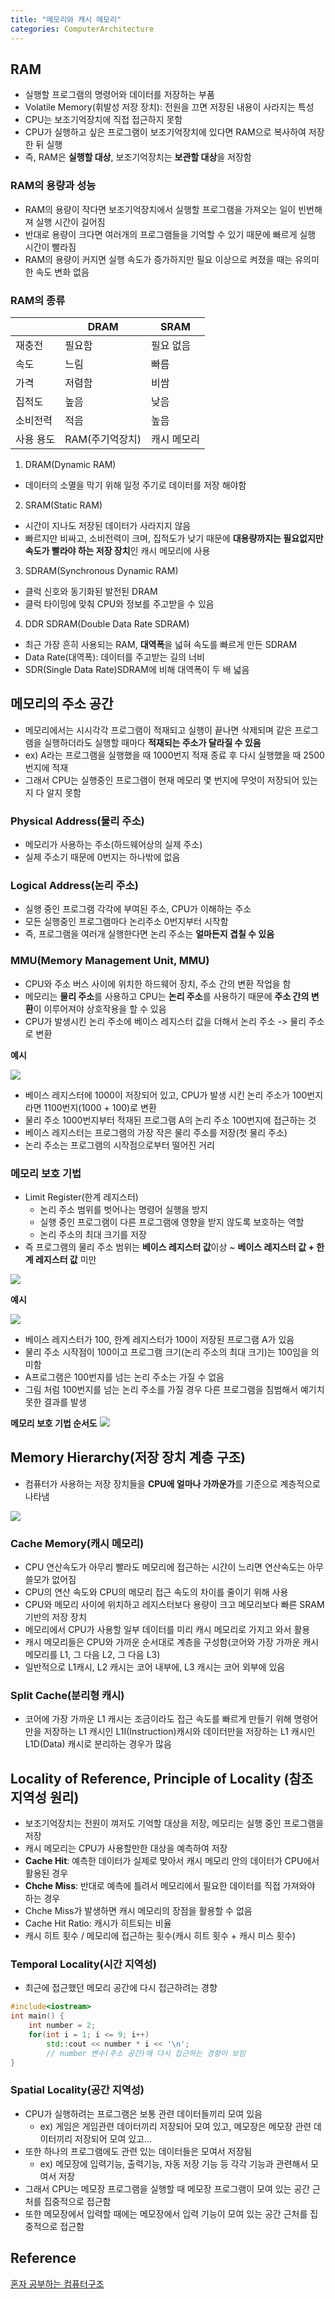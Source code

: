 ```yaml
---
title: "메모리와 캐시 메모리"
categories: ComputerArchitecture
---
```

## RAM
- 실행할 프로그램의 명령어와 데이터를 저장하는 부품
- Volatile Memory(휘발성 저장 장치): 전원을 끄면 저장된 내용이 사라지는 특성
- CPU는 보조기억장치에 직접 접근하지 못함
- CPU가 실행하고 싶은 프로그램이 보조기억장치에 있다면 RAM으로 복사하여 저장한 뒤 실행
- 즉, RAM은 **실행할 대상**, 보조기억장치는 **보관할 대상**을 저장함

### RAM의 용량과 성능
- RAM의 용량이 작다면 보조기억장치에서 실행할 프로그램을 가져오는 일이 빈번해져 실행 시간이 길어짐
- 반대로 용량이 크다면 여러개의 프로그램들을 기억할 수 있기 때문에 빠르게 실행 시간이 빨라짐
- RAM의 용량이 커지면 실행 속도가 증가하지만 필요 이상으로 켜졌을 때는 유의미한 속도 변화 없음

### RAM의 종류

||DRAM|SRAM|
|---|---|---|
|재충전|필요함|필요 없음|
|속도|느림|빠름|
|가격|저렴함|비쌈|
|집적도|높음|낮음|
|소비전력|적음|높음|
|사용 용도|RAM(주기억장치)|캐시 메모리|

1. DRAM(Dynamic RAM)
- 데이터의 소멸을 막기 위해 일정 주기로 데이터를 저장 해야함
2. SRAM(Static RAM)
- 시간이 지나도 저장된 데이터가 사라지지 않음
- 빠르지만 비싸고, 소비전력이 크며, 집적도가 낮기 때문에 **대용량까지는 필요없지만 속도가 빨라야 하는 저장 장치**인 캐시 메모리에 사용
3. SDRAM(Synchronous Dynamic RAM)
- 클럭 신호와 동기화된 발전된 DRAM
- 클럭 타이밍에 맞춰 CPU와 정보를 주고받을 수 있음
4. DDR SDRAM(Double Data Rate SDRAM)
- 최근 가장 흔히 사용되는 RAM, **대역폭**을 넓혀 속도를 빠르게 만든 SDRAM
- Data Rate(대역폭): 데이터를 주고받는 길의 너비
- SDR(Single Data Rate)SDRAM에 비해 대역폭이 두 배 넓음

## 메모리의 주소 공간
- 메모리에서는 시시각각 프로그램이 적재되고 실행이 끝나면 삭제되며 같은 프로그램을 실행하더라도 실행할 때마다 **적재되는 주소가 달라질 수 있음**
- ex) A라는 프로그램을 실행했을 때 1000번지 적재 종료 후 다시 실행했을 때 2500번지에 적재
- 그래서 CPU는 실행중인 프로그램이 현재 메모리 몇 번지에 무엇이 저장되어 있는지 다 알지 못함

### Physical Address(물리 주소)
- 메모리가 사용하는 주소(하드웨어상의 실제 주소)
- 실제 주소기 때문에 0번지는 하나밖에 없음

### Logical Address(논리 주소)
- 실행 중인 프로그램 각각에 부여된 주소, CPU가 이해하는 주소
- 모든 실행중인 프로그램마다 논리주소 0번지부터 시작함
- 즉, 프로그램을 여러개 실행한다면 논리 주소는 **얼마든지 겹칠 수 있음**

### MMU(Memory Management Unit, MMU)
- CPU와 주소 버스 사이에 위치한 하드웨어 장치, 주소 간의 변환 작업을 함
- 메모리는 **물리 주소**를 사용하고 CPU는 **논리 주소**를 사용하기 때문에 **주소 간의 변환**이 이루어져야 상호작용을 할 수 있음
- CPU가 발생시킨 논리 주소에 베이스 레지스터 값을 더해서 논리 주소 -> 물리 주소로 변환

**예시**

![]({{site.url}}/images/ComputerArchitecture/MMU.png)
- 베이스 레지스터에 1000이 저장되어 있고, CPU가 발생 시킨 논리 주소가 100번지라면 1100번지(1000 + 100)로 변환
- 물리 주소 1000번지부터 적재된 프로그램 A의 논리 주소 100번지에 접근하는 것
- 베이스 레지스터는 프로그램의 가장 작은 물리 주소를 저장(첫 물리 주소)
- 논리 주소는 프로그램의 시작점으로부터 떨어진 거리

### 메모리 보호 기법
- Limit Register(한계 레지스터)
    - 논리 주소 범위를 벗어나는 명령어 실행을 방지
    - 실행 중인 프로그램이 다른 프로그램에 영향을 받지 않도록 보호하는 역할
    - 논리 주소의 최대 크기를 저장
- 즉 프로그램의 물리 주소 범위는 **베이스 레지스터 값**이상 ~ **베이스 레지스터 값 + 한계 레지스터 값** 미만

![]({{site.url}}/images/ComputerArchitecture/LimitRegister1.png)

**예시**

![]({{site.url}}/images/ComputerArchitecture/LimitRegister2.png)
- 베이스 레지스터가 100, 한계 레지스터가 100이 저장된 프로그램 A가 있음
- 물리 주소 시작점이 100이고 프로그램 크기(논리 주소의 최대 크기)는 100임을 의미함
- A프로그램은 100번지를 넘는 논리 주소는 가질 수 없음
- 그림 처럼 100번지를 넘는 논리 주소를 가질 경우 다른 프로그램을 침범해서 예기치 못한 결과를 발생

**메모리 보호 기법 순서도**
![]({{site.url}}/images/ComputerArchitecture/LimitRegister3.png) 


## Memory Hierarchy(저장 장치 계층 구조)
- 컴퓨터가 사용하는 저장 장치들을 **CPU에 얼마나 가까운가**를 기준으로 계층적으로 나타냄

![]({{site.url}}/images/ComputerArchitecture/MemoryHierarchy.png)

### Cache Memory(캐시 메모리)
- CPU 연산속도가 아무리 빨라도 메모리에 접근하는 시간이 느리면 연산속도는 아무 쓸모가 없어짐
- CPU의 연산 속도와 CPU의 메모리 접근 속도의 차이를 줄이기 위해 사용
- CPU와 메모리 사이에 위치하고 레지스터보다 용량이 크고 메모리보다 빠른 SRAM 기반의 저장 장치
- 메모리에서 CPU가 사용할 일부 데이터를 미리 캐시 메모리로 가지고 와서 활용
- 캐시 메모리들은 CPU와 가까운 순서대로 계층을 구성함(코어와 가장 가까운 캐시 메모리를 L1, 그 다음 L2, 그 다음 L3)
- 일반적으로 L1캐시, L2 캐시는 코어 내부에, L3 캐시는 코어 외부에 있음

### Split Cache(분리형 캐시) 
- 코어에 가장 가까운 L1 캐시는 조금이라도 접근 속도를 빠르게 만들기 위해 명령어만을 저장하는 L1 캐시인 L1I(Instruction)캐시와 데이터만을 저장하는 L1 캐시인 L1D(Data) 캐시로 분리하는 경우가 많음

## Locality of Reference, Principle of Locality (참조 지역성 원리)
- 보조기억장치는 전원이 껴저도 기억할 대상을 저장, 메모리는 실행 중인 프로그램을 저장
- 캐시 메모리는 CPU가 사용할만한 대상을 예측하여 저장
- **Cache Hit**: 예측한 데이터가 실제로 맞아서 캐시 메모리 안의 데이터가 CPU에서 활용된 경우
- **Chche Miss**: 반대로 예측에 틀려서 메모리에서 필요한 데이터를 직접 가져와야 하는 경우
- Chche Miss가 발생하면 캐시 메모리의 장점을 활용할 수 없음
- Cache Hit Ratio: 캐시가 히트되는 비율
- 캐시 히트 횟수 / 메모리에 접근하는 횟수(캐시 히트 횟수 + 캐시 미스 횟수)

### Temporal Locality(시간 지역성)
- 최근에 접근했던 메모리 공간에 다시 접근하려는 경향
```cpp
#include<iostream>
int main() {
    int number = 2; 
    for(int i = 1; i <= 9; i++) 
        std::cout << number * i << '\n';
        // number 변수(주소 공간)에 다시 접근하는 경향이 보임
}
```

### Spatial Locality(공간 지역성)
- CPU가 실행하려는 프로그램은 보통 관련 데이터들끼리 모여 있음
    - ex) 게임은 게임관련 데이터끼리 저장되어 모여 있고, 메모장은 메모장 관련 데이터끼리 저장되어 모여 있고...
- 또한 하나의 프로그램에도 관련 있는 데이터들은 모여서 저장됨
    - ex) 메모장에 입력기능, 출력기능, 자동 저장 기능 등 각각 기능과 관련해서 모여서 저장
- 그래서 CPU는 메모장 프로그램을 실행할 때 메모장 프로그램이 모여 있는 공간 근처를 집중적으로 접근함
- 또한 메모장에서 입력할 때에는 메모장에서 입력 기능이 모여 있는 공간 근처를 집중적으로 접근함

## Reference
[혼자 공부하는 컴퓨터구조]()
